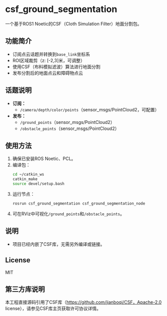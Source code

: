 # csf_ground_segmentation

一个基于ROS1 Noetic的CSF（Cloth Simulation Filter）地面分割包。

## 功能简介
- 订阅点云话题并转换到`base_link`坐标系
- ROI区域裁剪（z: [-2,3]米，可调整）
- 使用CSF（布料模拟滤波）算法进行地面分割
- 发布分割后的地面点云和障碍物点云

## 话题说明
- **订阅：**
  - `/camera/depth/color/points`（sensor_msgs/PointCloud2，可配置）
- **发布：**
  - `/ground_points`（sensor_msgs/PointCloud2）
  - `/obstacle_points`（sensor_msgs/PointCloud2）

## 使用方法
1. 确保已安装ROS Noetic、PCL。
2. 编译包：
   ```bash
   cd ~/catkin_ws
   catkin_make
   source devel/setup.bash
   ```
3. 运行节点：
   ```bash
   rosrun csf_ground_segmentation csf_ground_segmentation_node
   ```
4. 可在RViz中可视化`/ground_points`和`/obstacle_points`。

## 说明
- 项目已经内嵌了CSF库，无需另外编译或链接。

## License
MIT

## 第三方库说明
本工程直接源码引用了CSF库（https://github.com/jianboqi/CSF，Apache-2.0 license），请参见CSF库主页获取许可协议详情。